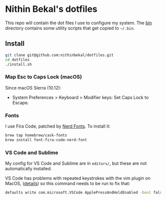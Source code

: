 # Nithin Bekal's dotfiles

This repo will contain the dot files I use to configure my system. The
[bin](bin) directory contains some utility scripts that get copied to `~/.bin`.

## Install

```bash
git clone git@github.com:nithinbekal/dotfiles.git
cd dotfiles
./install.sh
```

### Map Esc to Caps Lock (macOS)

Since macOS Sierra (10.12):

- System Preferences > Keyboard > Modifier keys: Set Caps Lock to Escape.

### Fonts

I use Fira Code, patched by [Nerd Fonts](https://www.nerdfonts.com/).
To install it:

```bash
brew tap homebrew/cask-fonts
brew install font-fira-code-nerd-font
```


### VS Code and Sublime

My config for VS Code and Sublime are in `editors/`, but these are not
automatically installed.

VS Code has problems with repeated keystrokes with the vim plugin on MacOS,
([details](https://wesleywiser.github.io/post/vscode-vim-repeat-osx/))
so this command needs to be run to fix that:

```bash
defaults write com.microsoft.VSCode ApplePressAndHoldEnabled -bool false
```
